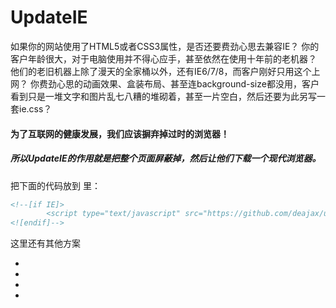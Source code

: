 # UpdateIE

如果你的网站使用了HTML5或者CSS3属性，是否还要费劲心思去兼容IE？
你的客户年龄很大，对于电脑使用并不得心应手，甚至依然在使用十年前的老机器？
他们的老旧机器上除了漫天的全家桶以外，还有IE6/7/8，而客户刚好只用这个上网？
你费劲心思的动画效果、盒装布局、甚至连background-size都没用，客户看到只是一堆文字和图片乱七八糟的堆砌着，甚至一片空白，然后还要为此另写一套ie.css？

#### 为了互联网的健康发展，我们应该摒弃掉过时的浏览器！



##### 所以UpdateIE的作用就是把整个页面屏蔽掉，然后让他们下载一个现代浏览器。

把下面的代码放到 <head></head> 里：

```html
<!--[if IE]>
		<script type="text/javascript" src="https://github.com/deajax/updateIE/blob/master/UpdateIE.js"></script>
<![endif]-->
```



这里还有其他方案

- <!--[if IE]> 所有的IE可识别 <![endif]-->
- <!--[if IE 8]> 仅IE8可识别 <![endif]-->
- <!--[if lt IE 8]> IE8以及IE8以下版本可识别 <![endif]-->
- <!--[if gte IE 8]> IE8以及IE8以上版本可识别 <![endif]-->

